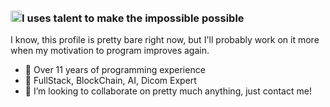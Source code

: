 ### <img src="https://user-images.githubusercontent.com/1303154/88677602-1635ba80-d120-11ea-84d8-d263ba5fc3c0.gif" height="18" alt="Wave">I uses talent to make the impossible possible

I know, this profile is pretty bare right now, but I'll probably work on it more when my motivation to program improves again.
- 🔭 Over 11 years of programming experience
- 🌱 FullStack, BlockChain, AI, Dicom Expert
- 👋 I’m looking to collaborate on pretty much anything, just contact me!
